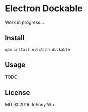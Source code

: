# Electron Dockable

Work in progress...

## Install

```
npm install electron-dockable
```

## Usage

TODO

## License

MIT © 2016 Johnny Wu
